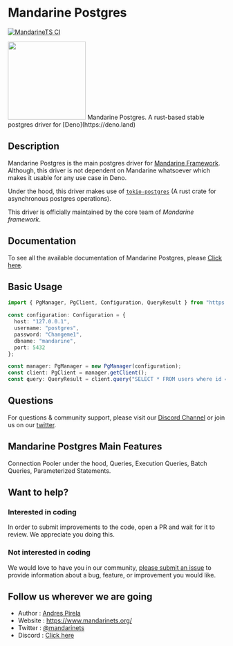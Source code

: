 # Mandarine Postgres
[![MandarineTS CI](https://github.com/mandarineorg/mandarinets/workflows/PG%20Driver%20Ubuntu/badge.svg)](https://github.com/mandarineorg/mandarinets)

<img src="https://www.mandarinets.org/assets/images/full-logo-simple.svg" width="180" height="180" />
Mandarine Postgres. A rust-based stable postgres driver for [Deno](https://deno.land)

## Description
Mandarine Postgres is the main postgres driver for [Mandarine Framework](https://deno.land/x/mandarinets). Although, this driver is not dependent on Mandarine whatsoever which makes it usable for any use case in Deno.

Under the hood, this driver makes use of [`tokio-postgres`](https://github.com/sfackler/rust-postgres) (A rust crate for asynchronous postgres operations).

This driver is officially maintained by the core team of _Mandarine framework_.

## Documentation
To see all the available documentation of Mandarine Postgres, please [Click here](https://www.mandarinets.org/docs/master/pg-driver/introduction).

## Basic Usage
```typescript
import { PgManager, PgClient, Configuration, QueryResult } from "https://deno.land/x/mandarine_postgres@v2.1.5/ts-src/mod.ts";

const configuration: Configuration = {
  host: "127.0.0.1",
  username: "postgres",
  password: "Changeme1",
  dbname: "mandarine",
  port: 5432
};

const manager: PgManager = new PgManager(configuration);
const client: PgClient = manager.getClient();
const query: QueryResult = client.query("SELECT * FROM users where id = $1", [1]);

```

## Questions
For questions & community support, please visit our [Discord Channel](https://discord.gg/qs72byB) or join us on our [twitter](https://twitter.com/mandarinets).

## Mandarine Postgres Main Features
Connection Pooler under the hood, Queries, Execution Queries, Batch Queries, Parameterized Statements.

## Want to help?
### Interested in coding
In order to submit improvements to the code, open a PR and wait for it to review. We appreciate you doing this.
### Not interested in coding
We would love to have you in our community, [please submit an issue](https://github.com/mandarineorg/mandarinets/issues) to provide information about a bug, feature, or improvement you would like.

## Follow us wherever we are going
- Author : [Andres Pirela](https://twitter.com/andreestech)
- Website : https://www.mandarinets.org/
- Twitter : [@mandarinets](https://twitter.com/mandarinets)
- Discord : [Click here](https://discord.gg/qs72byB)